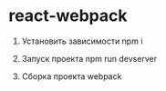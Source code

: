 # react-webpack

1. Установить зависимости npm i

2. Запуск проекта npm run devserver

3. Сборка проекта webpack

